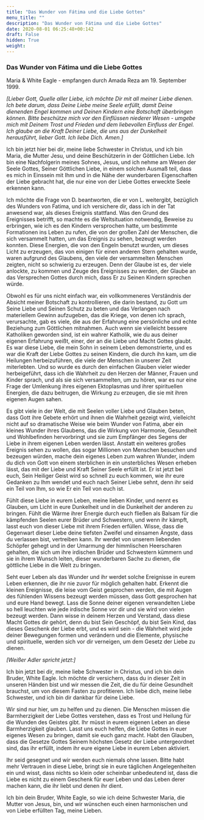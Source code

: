 ```yaml
---
title: "Das Wunder von Fátima und die Liebe Gottes"
menu_title: ""
description: "Das Wunder von Fátima und die Liebe Gottes"
date: 2020-08-01 06:25:48+00:142
draft: False
hidden: True
weight:
---
```

### Das Wunder von Fátima und die Liebe Gottes

Maria & White Eagle - empfangen durch Amada Reza am 19. September 1999.

*[Lieber Gott, Quelle aller Liebe, ich möchte Dir mit all meiner Liebe dienen. Ich bete darum, dass Deine Liebe meine Seele erfüllt, damit Deine dienenden Engel kommen und Deinen Kindern eine Botschaft überbringen können. Bitte beschütze mich vor den Einflüssen niederer Wesen - umgebe mich mit Deinem Trost und Frieden und dem liebevollen Einfluss der Engel. Ich glaube an die Kraft Deiner Liebe, die uns aus der Dunkelheit herausführt, lieber Gott. Ich liebe Dich. Amen.]*

Ich bin jetzt hier bei dir, meine liebe Schwester in Christus, und ich bin Maria, die Mutter Jesu, und deine Beschützerin in der Göttlichen Liebe. Ich bin eine Nachfolgerin meines Sohnes, Jesus, und ich nehme am Wesen der Seele Gottes, Seiner Göttlichen Liebe, in einem solchen Ausmaß teil, dass es mich in Einssein mit Ihm und in die Nähe der wunderbaren Eigenschaften der Liebe gebracht hat, die nur eine von der Liebe Gottes erweckte Seele erkennen kann.

Ich möchte die Frage von D. beantworten, die er von L. weitergibt, bezüglich des Wunders von Fatima, und ich versichere dir, dass ich in der Tat anwesend war, als dieses Ereignis stattfand. Was den Grund des Ereignisses betrifft, so machte es die Weltsituation notwendig, Beweise zu erbringen, wie ich es den Kindern versprochen hatte, um bestimmte Formationen ins Leben zu rufen, die von der großen Zahl der Menschen, die sich versammelt hatten, um das Ereignis zu sehen, bezeugt werden konnten. Diese Energien, die von den Engeln benutzt wurden, um dieses Licht zu erzeugen, das von einigen für einen anderen Stern gehalten wurde, waren aufgrund des Glaubens, den viele der versammelten Menschen zeigten, nicht so schwierig zu erzeugen. Denn der Glaube ist es, der viele anlockte, zu kommen und Zeuge des Ereignisses zu werden, der Glaube an das Versprechen Gottes durch mich, dass Er zu Seinen Kindern sprechen würde.

Obwohl es für uns nicht einfach war, ein vollkommeneres Verständnis der Absicht meiner Botschaft zu kontrollieren, die darin bestand, zu Gott um Seine Liebe und Seinen Schutz zu beten und das Verlangen nach materiellem Gewinn aufzugeben, das die Kriege, von denen ich sprach, verursachte, gab es viele, die aus der Erfahrung eine persönliche und echte Beziehung zum Göttlichen mitnahmen. Auch wenn sie vielleicht bessere Katholiken geworden sind, ist ein wahrer Katholik, wie du aus deiner eigenen Erfahrung weißt, einer, der an die Liebe und Macht Gottes glaubt. Es war diese Liebe, die mein Sohn in seinem Leben demonstrierte, und es war die Kraft der Liebe Gottes zu seinen Kindern, die durch ihn kam, um die Heilungen herbeizuführen, die viele der Menschen in unserer Zeit miterlebten. Und so wurde es durch den einfachen Glauben vieler wieder herbeigeführt, dass ich die Wahrheit zu den Herzen der Männer, Frauen und Kinder sprach, und als sie sich versammelten, um zu hören, war es nur eine Frage der Umlenkung ihres eigenen Ektoplasmas und ihrer spirituellen Energien, die dazu beitrugen, die Wirkung zu erzeugen, die sie mit ihren eigenen Augen sahen.

Es gibt viele in der Welt, die mit Seelen voller Liebe und Glauben beten, dass Gott ihre Gebete erhört und ihnen die Wahrheit gezeigt wird, vielleicht nicht auf so dramatische Weise wie beim Wunder von Fatima, aber ein kleines Wunder ihres Glaubens, das die Wirkung von Harmonie, Gesundheit und Wohlbefinden hervorbringt und sie zum Empfänger des Segens der Liebe in ihrem eigenen Leben werden lässt. Anstatt ein weiteres großes Ereignis sehen zu wollen, das sogar Millionen von Menschen besuchen und bezeugen würden, mache dein eigenes Leben zum wahren Wunder, indem du dich von Gott von einem sterblichen in ein unsterbliches Wesen erheben lässt, das mit der Liebe und Kraft Seiner Seele erfüllt ist. Er ist jetzt bei euch, Sein Heiliger Geist wird so schnell zu euch kommen, wie ihr eure Gedanken zu Ihm wendet und euch nach Seiner Liebe sehnt, denn ihr seid ein Teil von Ihm, so wie Er ein Teil von euch ist.

Fühlt diese Liebe in eurem Leben, meine lieben Kinder, und nennt es Glauben, um Licht in eure Dunkelheit und in die Dunkelheit der anderen zu bringen. Fühlt die Wärme ihrer Energie durch euch fließen als Balsam für die kämpfenden Seelen eurer Brüder und Schwestern, und wenn ihr kämpft, lasst euch von dieser Liebe mit ihrem Frieden erfüllen. Wisse, dass die Gegenwart dieser Liebe deine tiefsten Zweifel und einsamen Ängste, dass du verlassen bist, vertreiben kann. Ihr werdet von unserem liebenden Schöpfer gehegt und in der Umarmung der himmlischen Heerscharen gehalten, die sich um ihre irdischen Brüder und Schwestern kümmern und sie in ihrem Wunsch leiten, dieser wunderbaren Sache zu dienen, die göttliche Liebe in die Welt zu bringen.

Seht euer Leben als das Wunder und ihr werdet solche Ereignisse in eurem Leben erkennen, die ihr nie zuvor für möglich gehalten habt. Erkennt die kleinen Ereignisse, die leise vom Geist gesprochen werden, die mit Augen des fühlenden Wissens bezeugt werden müssen, dass Gott gesprochen hat und eure Hand bewegt. Lass die Sonne deiner eigenen verwandelten Liebe so hell leuchten wie jede irdische Sonne vor dir und sie wird von vielen bezeugt werden. Dann wisse in deinem Herzen und Verstand, dass diese Macht Gottes dir gehört, denn du bist Sein Geschöpf, du bist Sein Kind, das dieses Geschenk der Liebe erbt, und es wird sein - die Wahrheit wird jede deiner Bewegungen formen und verändern und die Elemente, physische und spirituelle, werden sich vor dir verneigen, um dem Gesetz der Liebe zu dienen.

*[Weißer Adler spricht jetzt:]*

Ich bin jetzt bei dir, meine liebe Schwester in Christus, und ich bin dein Bruder, White Eagle. Ich möchte dir versichern, dass du in dieser Zeit in unseren Händen bist und wir messen die Zeit, die du für deine Gesundheit brauchst, um von diesem Fasten zu profitieren. Ich liebe dich, meine liebe Schwester, und ich bin dir dankbar für deine Liebe.

Wir sind nur hier, um zu helfen und zu dienen. Die Menschen müssen die Barmherzigkeit der Liebe Gottes verstehen, dass es Trost und Heilung für die Wunden des Geistes gibt. Ihr müsst in eurem eigenen Leben an diese Barmherzigkeit glauben. Lasst uns euch helfen, die Liebe Gottes in euer eigenes Wesen zu bringen, damit sie euch ganz macht. Habt den Glauben, dass die Gesetze Gottes Seinem höchsten Gesetz der Liebe untergeordnet sind, das ihr erfüllt, indem ihr eure eigene Liebe in eurem Leben aktiviert.

Ihr seid gesegnet und wir werden euch niemals ohne lassen. Bitte habt mehr Vertrauen in diese Liebe, bringt sie in eure täglichen Angelegenheiten ein und wisst, dass nichts so klein oder scheinbar unbedeutend ist, dass die Liebe es nicht zu einem Geschenk für euer Leben und das Leben derer machen kann, die ihr liebt und denen ihr dient.

Ich bin dein Bruder, White Eagle, so wie ich deine Schwester Maria, die Mutter von Jesus, bin, und wir wünschen euch einen harmonischen und von Liebe erfüllten Tag, meine Lieben.
